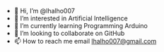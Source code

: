 - 👋 Hi, I’m @lhalho007
- 👀 I’m interested in Artificial Intelligence
- 🌱 I’m currently learning Programming Arduino
- 💞️ I’m looking to collaborate on GitHub
- 📫 How to reach me email lhalho007@gmail.com

<!---
Lhalho007 is a ✨ special ✨ repository because its `README.md` (this file) appears on your GitHub profile.
You can click the Preview link to take a look at your changes.
--->
